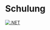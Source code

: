 # Schulung

[![.NET](https://github.com/Mcapozzolo/Schulung/actions/workflows/dotnet.yml/badge.svg?branch=FailTest)](https://github.com/Mcapozzolo/Schulung/actions/workflows/dotnet.yml)
